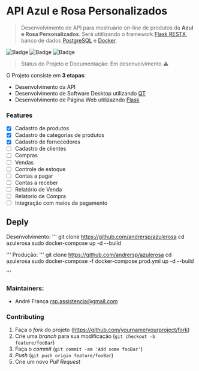 # API Azul e Rosa Personalizados

> Desenvolvimento de API para mostruário on-line de produtos da **Azul e Rosa Personalizados**. 
Será utitlizando o framework [Flask RESTX](https://github.com/python-restx/flask-restx), banco de dados [PostgreSQL](https://www.postgresql.org/) e [Docker](https://www.docker.com/).

![Badge](https://img.shields.io/static/v1?label=Python&message=3.8&color=green&style=flat&logo=PYTHON) ![Badge](https://img.shields.io/static/v1?label=Flask&message=1.1.2&color=blue&style=flat&logo=Flask) ![Badge](https://img.shields.io/github/license/andrersp/azulerosa)

> Status do Projeto e Documentação: Em desenvolvimento :warning:

O Projeto consiste em **3 etapas**:
- Desenvolvimento da API
- Desenvolvimento de Software Desktop utilizando [QT](https://www.qt.io/)
- Desenvolvimento de Página Web utilizazndo [Flask](https://flask.palletsprojects.com/en/1.1.x/)

### Features
- [x] Cadastro de produtos
- [x] Cadastro de categorias de produtos
- [x] Cadastro de fornecedores
- [ ] Cadastro de clientes
- [ ] Compras
- [ ] Vendas
- [ ] Controle de estoque
- [ ] Contas a pagar
- [ ] Contas a receber
- [ ] Relatório de Venda
- [ ] Relatorio de Compra
- [ ] Integração com meios de pagamento

## Deply
Desenvolvimento:
'''
git clone https://github.com/andrersp/azulerosa
cd azulerosa
sudo docker-compose up -d --build

'''
Produção:
'''
git clone https://github.com/andrersp/azulerosa
cd azulerosa
sudo docker-compose -f docker-compose.prod.yml up -d --build

'''

### Maintainers:
* André França                rsp.assistencia@gmail.com

### Contributing

1. Faça o _fork_ do projeto (<https://github.com/yourname/yourproject/fork>)
2. Crie uma _branch_ para sua modificação (`git checkout -b feature/fooBar`)
3. Faça o _commit_ (`git commit -am 'Add some fooBar'`)
4. _Push_ (`git push origin feature/fooBar`)
5. Crie um novo _Pull Request_



